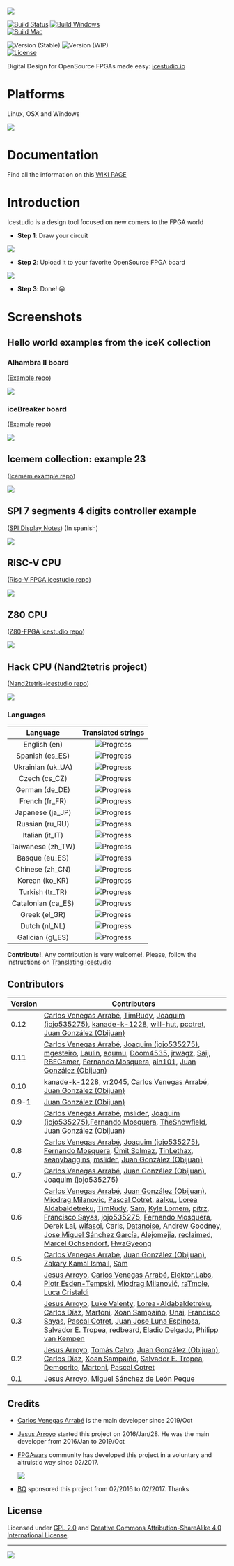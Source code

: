 <a name="main-page"></a>  
[![](https://github.com/FPGAwars/icestudio-wiki/raw/main/Logos/icestudio-github.svg)](https://github.com/FPGAwars/icestudio/wiki)


[![Build Status][build-image]][build-url]
[![Build Windows][build-win-image]][build-win-url]  
[![Build Mac][build-mac-image]][build-mac-url]  

![Version (Stable)][version-image]
![Version (WIP)][version-image-wip]  
[![License][license-image]][license-url]  

Digital Design for OpenSource FPGAs made easy: [icestudio.io](https://icestudio.io/)

# Platforms

Linux, OSX and Windows

![](https://github.com/FPGAwars/icestudio-wiki/raw/main/Logos/icestudio-platforms-small.png)  


# Documentation

Find all the information on this [WIKI PAGE](https://github.com/FPGAwars/icestudio/wiki)  

# Introduction

Icestudio is a design tool focused on new comers to the FPGA world

* **Step 1**: Draw your circuit

![](https://github.com/FPGAwars/icestudio-wiki/raw/main/Readme/draw-two-leds-0.12.0-default-.gif)


* **Step 2**: Upload it to your favorite OpenSource FPGA board 


![](https://github.com/FPGAwars/icestudio-wiki/raw/main/Readme/upload-two-leds-0.12.0-default-.gif)

* **Step 3**: Done! 😀️


# Screenshots

## Hello world examples from the iceK collection

### Alhambra II board

([Example repo](https://github.com/FPGAwars/iceK/tree/main/examples/02-Generic-constants/Alhambra-II))

![](https://github.com/FPGAwars/icestudio-wiki/raw/main/Readme/screenshot-01-icek-Alhambra-II.png)

### iceBreaker board

([Example repo](https://github.com/FPGAwars/iceK/tree/main/examples/01-Turn-on-LEDs/iceBreaker))

![](https://github.com/FPGAwars/icestudio-wiki/raw/main/Readme/screenshot-02-icek-icebreaker.png)

## Icemem collection: example 23

([Icemem example repo](https://github.com/FPGAwars/iceMem/tree/master/examples))

![](https://github.com/FPGAwars/icestudio-wiki/raw/main/Readme/screenshot-03-icemem.png)

## SPI 7 segments 4 digits controller example

([SPI Display Notes](https://github.com/Obijuan/Cuadernos-tecnicos-FPGAs-libres/wiki/CT.7:-Display-SPI-de-4-d%C3%ADgitos-de-7-segmentos)) (In spanish)

![](https://raw.githubusercontent.com/FPGAwars/icestudio-wiki/main/Readme/screenshot-03-1-spi-display-7seg.png)

## RISC-V CPU

([Risc-V FPGA icestudio repo](https://github.com/Obijuan/RISC-V-FPGA))

![](https://github.com/FPGAwars/icestudio-wiki/raw/main/Readme/screenshot-04-RISC-V.png)

## Z80 CPU

([Z80-FPGA icestudio repo](https://github.com/Obijuan/Z80-FPGA))  

![](https://github.com/FPGAwars/icestudio-wiki/raw/main/Readme/screenshot-05-Z80.png)

## Hack CPU (Nand2tetris project)

([Nand2tetris-icestudio repo](https://github.com/Obijuan/nand2tetris-icestudio))

![](https://github.com/FPGAwars/icestudio-wiki/raw/main/Readme/screenshot-06-Hack-Nand2tetris.png)


### Languages

<!-- START Language table -->
|      Language      | Translated strings |
|:------------------:|:------------------:|
|    English (en)    | ![Progress](http://progress-bar.xyz/100) |
|  Spanish (es_ES)   | ![Progress](http://progress-bar.xyz/100) |
| Ukrainian (uk_UA)  | ![Progress](http://progress-bar.xyz/100) |
|   Czech (cs_CZ)    | ![Progress](http://progress-bar.xyz/94) |
|   German (de_DE)   | ![Progress](http://progress-bar.xyz/82) |
|   French (fr_FR)   | ![Progress](http://progress-bar.xyz/79) |
|  Japanese (ja_JP)  | ![Progress](http://progress-bar.xyz/79) |
|  Russian (ru_RU)   | ![Progress](http://progress-bar.xyz/71) |
|  Italian (it_IT)   | ![Progress](http://progress-bar.xyz/67) |
| Taiwanese (zh_TW)  | ![Progress](http://progress-bar.xyz/67) |
|   Basque (eu_ES)   | ![Progress](http://progress-bar.xyz/64) |
|  Chinese (zh_CN)   | ![Progress](http://progress-bar.xyz/64) |
|   Korean (ko_KR)   | ![Progress](http://progress-bar.xyz/64) |
|  Turkish (tr_TR)   | ![Progress](http://progress-bar.xyz/64) |
| Catalonian (ca_ES) | ![Progress](http://progress-bar.xyz/61) |
|   Greek (el_GR)    | ![Progress](http://progress-bar.xyz/58) |
|   Dutch (nl_NL)    | ![Progress](http://progress-bar.xyz/57) |
|  Galician (gl_ES)  | ![Progress](http://progress-bar.xyz/57) |


**Contribute!**. Any contribution is very welcome!. Please, follow the instructions on [Translating Icestudio](https://github.com/FPGAwars/icestudio/wiki/Translating-Icestudio)  

## Contributors

|Version | Contributors |
|--------|--------------|
| 0.12   | [Carlos Venegas Arrabé](https://github.com/cavearr), [TimRudy](https://github.com/TimRudy), [Joaquim (jojo535275)](https://github.com/jojo535275), [kanade-k-1228](https://github.com/kanade-k-1228), [will-hut](https://github.com/will-hut), [pcotret](https://github.com/pcotret), [Juan González (Obijuan)](https://github.com/Obijuan)       |
| 0.11   | [Carlos Venegas Arrabé](https://github.com/cavearr), [Joaquim (jojo535275)](https://github.com/jojo535275), [mgesteiro](https://github.com/mgesteiro), [Laulin](https://github.com/laulin), [aqumu](https://github.com/aqumu), [Doom4535](https://github.com/Doom4535), [jrwagz](https://github.com/jrwagz), [Saij](https://github.com/Saij), [RBEGamer](https://github.com/RBEGamer), [Fernando Mosquera](https://github.com/benitoss), [ain101](https://github.com/ain101), [Juan González (Obijuan)](https://github.com/Obijuan)           |
| 0.10   | [kanade-k-1228](https://github.com/kanade-k-1228), [vr2045](https://github.com/vr2045), [Carlos Venegas Arrabé](https://github.com/cavearr), [Juan González (Obijuan)](https://github.com/Obijuan)   |
| 0.9-1  | [Juan González (Obijuan)](https://github.com/Obijuan)  |
| 0.9    | [Carlos Venegas Arrabé](https://github.com/cavearr), [mslider](https://github.com/mSlider), [Joaquim (jojo535275)](https://github.com/jojo535275),[Fernando Mosquera](https://github.com/benitoss), [TheSnowfield](https://github.com/TheSnowfield), [Juan González (Obijuan)](https://github.com/Obijuan)  |
| 0.8    | [Carlos Venegas Arrabé](https://github.com/cavearr), [Joaquim (jojo535275)](https://github.com/jojo535275), [Fernando Mosquera](https://github.com/benitoss), [Ümit Solmaz](https://github.com/usnotv), [TinLethax](https://github.com/TiNredmc), [seanybaggins](https://github.com/seanybaggins), [mslider](https://github.com/mSlider), [Juan González (Obijuan)](https://github.com/Obijuan)  |
| 0.7    | [Carlos Venegas Arrabé](https://github.com/cavearr), [Juan González (Obijuan)](https://github.com/Obijuan), [Joaquim (jojo535275)](https://github.com/jojo535275) |
| 0.6    | [Carlos Venegas Arrabé](https://github.com/cavearr), [Juan González (Obijuan)](https://github.com/Obijuan), [Miodrag Milanovic](https://github.com/mmicko), [Pascal Cotret](https://github.com/pcotret), [aalku](https://github.com/aalku),, [Lorea Aldabaldetreku](https://github.com/Lorea-Aldabaldetreku), [TimRudy](https://github.com/TimRudy), [Sam](https://github.com/sam210723), [Kyle Lomem](https://github.com/KyleLomen), [pitrz](https://github.com/pitrz), [Francisco Sayas](https://github.com/fsayas), [jojo535275](https://github.com/jojo535275), [Fernando Mosquera](https://github.com/benitoss), Derek Lai,  [wifasoi](https://github.com/wifasoi),   Carls, [Datanoise](https://github.com/DatanoiseTV), Andrew Goodney,  [Jose Miguel Sánchez García](https://github.com/jmi2k), [Alejomejia](https://github.com/alejomejia1),  [reclaimed](https://github.com/reclaimed), [Marcel Ochsendorf](https://github.com/RBEGamer), [HwaGyeong](https://github.com/HwaGyeong)  |
| 0.5 | [Carlos Venegas Arrabé](https://github.com/cavearr), [Juan González (Obijuan)](https://github.com/Obijuan), [Zakary Kamal Ismail](https://github.com/ZakCodes), [Sam](https://github.com/sam210723) |
| 0.4 | [Jesus Arroyo](https://github.com/Jesus89), [Carlos Venegas Arrabé](https://github.com/cavearr), [Elektor.Labs](https://github.com/elektor-labs), [Piotr Esden-Tempski](https://github.com/esden), [Miodrag Milanović](https://github.com/mmicko), [raTmole](https://github.com/ratmole), [Luca Cristaldi](https://github.com/wifasoi) |
| 0.3 | [Jesus Arroyo](https://github.com/Jesus89), [Luke Valenty](https://github.com/tinyfpga), [Lorea-Aldabaldetreku](https://github.com/Lorea-Aldabaldetreku), [Carlos Díaz](https://github.com/C47D), [Martoni](https://github.com/Martoni), [Xoan Sampaiño](https://github.com/xoan), [Unai](https://github.com/1138-4EB), [Francisco Sayas](https://github.com/fsayas), [Pascal Cotret](https://github.com/pcotret), [Juan Jose Luna Espinosa](https://github.com/yomboprime), [Salvador E. Tropea](https://github.com/set-soft), [redbeard](https://github.com/brianredbeard), [Eladio Delgado](https://github.com/EladioDM), [Philipp van Kempen](https://github.com/PhilippvK) |
| 0.2 | [Jesus Arroyo](https://github.com/Jesus89), [Tomás Calvo](https://github.com/tocalvo), [Juan González (Obijuan)](https://github.com/Obijuan), [Carlos Díaz](https://github.com/C47D), [Xoan Sampaiño](https://github.com/xoan), [Salvador E. Tropea](https://github.com/set-soft), [Democrito](https://github.com/Democrito), [Martoni](https://github.com/Martoni), [Pascal Cotret](https://github.com/pcotret) |
| 0.1 | [Jesus Arroyo](https://github.com/Jesus89), [Miguel Sánchez de León Peque](https://github.com/Peque) |

## Credits

* [Carlos Venegas Arrabé](https://github.com/cavearr) is the main developer since 2019/Oct

* [Jesus Arroyo](https://github.com/Jesus89) started this project on 2016/Jan/28. He was the main developer from 2016/Jan to 2019/Oct

* [FPGAwars](http://fpgawars.github.io/) community has developed this project in a voluntary and altruistic way since 02/2017.

  ![](https://github.com/FPGAwars/icestudio-wiki/raw/main/Logos/fpgawars-logo-small.png)

* [BQ](https://www.bq.com) sponsored this project from 02/2016 to 02/2017. Thanks

## License

Licensed under [GPL 2.0](http://opensource.org/licenses/GPL-2.0) and [Creative Commons Attribution-ShareAlike 4.0 International License](http://creativecommons.org/licenses/by-sa/4.0/).

--------
[![](https://github.com/FPGAwars/icestudio-wiki/raw/main/Logos/fgpawars-banner.svg)](https://fpgawars.github.io/)


<!-- Badges -->

[version-image]: https://img.shields.io/badge/version-v0.12-blue.svg
[version-image-wip]: https://img.shields.io/badge/version-v0.13.2w-orange.svg

[license-image]: http://img.shields.io/:license-gpl-blue.svg

[license-url]: http://opensource.org/licenses/GPL-2.0

[build-image]: https://github.com/FPGAwars/icestudio/actions/workflows/main.yml/badge.svg

[build-url]: https://github.com/FPGAwars/icestudio/actions/workflows/main.yml

[build-win-image]: https://github.com/FPGAwars/icestudio/actions/workflows/main-windows.yml/badge.svg

[build-win-url]: https://github.com/FPGAwars/icestudio/actions/workflows/main-windows.yml

[build-mac-image]: https://github.com/FPGAwars/icestudio/actions/workflows/main-osx-arm64.yml/badge.svg

[build-mac-url]: https://github.com/FPGAwars/icestudio/actions/workflows/main-osx-arm64.yml
